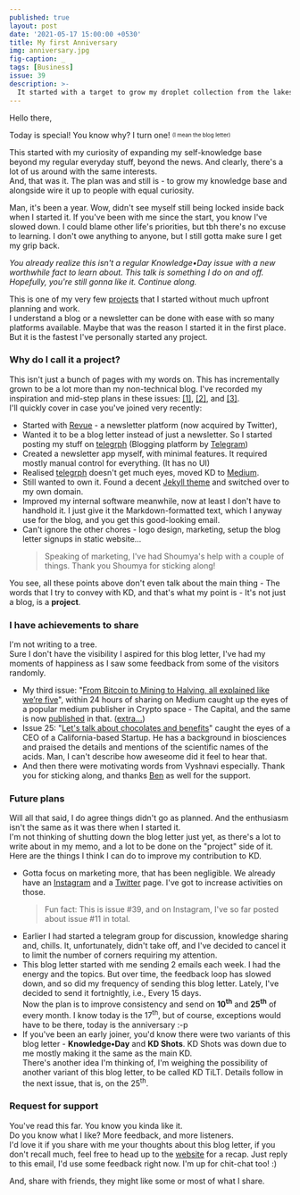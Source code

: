 ```yaml
---
published: true
layout: post
date: '2021-05-17 15:00:00 +0530'
title: My first Anniversary
img: anniversary.jpg
fig-caption: _
tags: [Business]
issue: 39
description: >-
  It started with a target to grow my droplet collection from the lakes of Knowledge. And it's been a worthwhile year. Hear my story!
---
```

Hello there,

Today is special! You know why? I turn one! <sub><sup>(I mean the blog letter)</sup></sub>  

This started with my curiosity of expanding my self-knowledge base beyond my regular everyday stuff, beyond the news. And clearly, there's a lot of us around with the same interests.  
And, that was it. The plan was and still is - to grow my knowledge base and alongside wire it up to people with equal curiosity.  

Man, it's been a year. Wow, didn't see myself still being locked inside back when I started it. If you've been with me since the start, you know I've slowed down. I could blame other life's priorities, but tbh there's no excuse to learning. I don't owe anything to anyone, but I still gotta make sure I get my grip back.  

_You already realize this isn't a regular Knowledge•Day issue with a new worthwhile fact to learn about. This talk is something I do on and off. Hopefully, you're still gonna like it. Continue along._  

This is one of my very few [projects](https://ohyash.github.io/#two) that I started without much upfront planning and work.  
I understand a blog or a newsletter can be done with ease with so many platforms available. Maybe that was the reason I started it in the first place. But it is the fastest I've personally started any project.  

### Why do I call it a project?
This isn't just a bunch of pages with my words on. This has incrementally grown to be a lot more than my non-technical blog. I've recorded my inspiration and mid-step plans in these issues: [[1]](https://telegra.ph/the-story-06-18), [[2]](https://knowledgeday.in/a-quarter-of-texts/), and [[3]](https://knowledgeday.in/half-year/).  
I'll quickly cover in case you've joined very recently:
  - Started with [Revue](https://www.getrevue.co/profile/KnowledgeDay?) - a newsletter platform (now acquired by Twitter),
  - Wanted it to be a blog letter instead of just a newsletter. So I started posting my stuff on [telegrph](https://telegra.ph/KnowledgeDay-Issues-06-11) (Blogging platform by [Telegram](https://telegram.org/))
  - Created a newsletter app myself, with minimal features. It required mostly manual control for everything. (It has no UI)
  - Realised [telegrph](https://telegra.ph/KnowledgeDay-Issues-06-11) doesn't get much eyes, moved KD to [Medium](https://ohyash.medium.com/).
  - Still wanted to own it. Found a decent [Jekyll theme](https://github.com/artemsheludko/flexible-jekyll) and switched over to my own domain.
  - Improved my internal software meanwhile, now at least I don't have to handhold it. I just give it the Markdown-formatted text, which I anyway use for the blog, and you get this good-looking email.  
  - Can't ignore the other chores - logo design, marketing, setup the blog letter signups in static website...
    > Speaking of marketing, I've had Shoumya's help with a couple of things. Thank you Shoumya for sticking along!

You see, all these points above don't even talk about the main thing - The words that I try to convey with KD, and that's what my point is - It's not just a blog, is a **project**.  

### I have achievements to share
I'm not writing to a tree.  
Sure I don't have the visibility I aspired for this blog letter, I've had my moments of happiness as I saw some feedback from some of the visitors randomly.
  - My third issue: "[From Bitcoin to Mining to Halving, all explained like we’re five](https://medium.com/the-capital/from-bitcoin-to-mining-to-halving-all-explained-like-were-five-3ca5ba2cef8)", within 24 hours of sharing on Medium caught up the eyes of a popular medium publisher in Crypto space - The Capital, and the same is now [published]((https://medium.com/the-capital/from-bitcoin-to-mining-to-halving-all-explained-like-were-five-3ca5ba2cef8)) in that. ([extra...](https://tenor.cards/?p=QXQgdGhlIGJvdHRvbSBvZiB0aGUgYml0Y29pbiBwb3N0LCBJIHNoYXJlZCBteSBhbmFseXNpcyBvZiBiaXRjb2luJ3MgcHJpY2UgaGlrZSBhZnRlciB0aGUgaGFsdmluZy4gQW4geWVhciBsYXRlciwgd2UncmUgbG9va2luZyBhdCBhbG1vc3QgMTJ4IHByaWNlIGluY3JlYXNlIHNpbmNlLiBBIGJpZyBmb3IgdGhlIGZhdGhlciBvZiBhbGwgY3J5cHRvIGN1cnJlbmNpZXM=))  
  - Issue 25: "[Let's talk about chocolates and benefits](https://knowledgeday.in/chocolates/)" caught the eyes of a CEO of a California-based Startup. He has a background in biosciences and praised the details and mentions of the scientific names of the acids. Man, I can't describe how aweseome did it feel to hear that.  
  - And then there were motivating words from Vyshnavi especially. Thank you for sticking along, and thanks [Ben](https://perspectiveix.com/) as well for the support.

### Future plans
Will all that said, I do agree things didn't go as planned. And the enthusiasm isn't the same as it was there when I started it.  
I'm not thinking of shutting down the blog letter just yet, as there's a lot to write about in my memo, and a lot to be done on the "project" side of it. Here are the things I think I can do to improve my contribution to KD.  
  - Gotta focus on marketing more, that has been negligible. We already have an [Instagram](http://instagram.com/knowledgedaynl) and a [Twitter](twitter.com/knowledgeDayNL) page. I've got to increase activities on those.
    > Fun fact: This is issue #39, and on Instagram, I've so far posted about issue #11 in total.
  - Earlier I had started a telegram group for discussion, knowledge sharing and, chills. It, unfortunately, didn't take off, and I've decided to cancel it to limit the number of corners requiring my attention.
  - This blog letter started with me sending 2 emails each week. I had the energy and the topics. But over time, the feedback loop has slowed down, and so did my frequency of sending this blog letter. Lately, I've decided to send it fortnightly, i.e., Every 15 days.  
  Now the plan is to improve consistency and send on **10<sup>th</sup>** and **25<sup>th</sup>** of every month. I know today is the 17<sup>th</sup>, but of course, exceptions would have to be there, today is the anniversary :-p
  - If you've been an early joiner, you'd know there were two variants of this blog letter - **Knowledge•Day** and **KD Shots**. KD Shots was down due to me mostly making it the same as the main KD.  
  There's another idea I'm thinking of, I'm weighing the possibility of another variant of this blog letter, to be called KD TiLT. Details follow in the next issue, that is, on the 25<sup>th</sup>.    

### Request for support
You've read this far. You know you kinda like it.  
Do you know what I like? More feedback, and more listeners.  
I'd love it if you share with me your thoughts about this blog letter, if you don't recall much, feel free to head up to the [website](https://knowledgeday.in/) for a recap. Just reply to this email, I'd use some feedback right now. I'm up for chit-chat too! :)  

And, share with friends, they might like some or most of what I share.